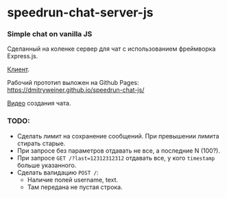 # speedrun-chat-server-js
### Simple chat on vanilla JS
Сделанный на коленке сервер для чат с использованием фреймворка Express.js.

[Клиент](https://github.com/dmitryweiner/speedrun-chat-js).

Рабочий прототип выложен на Github Pages: https://dmitryweiner.github.io/speedrun-chat-js/

[Видео](https://www.youtube.com/watch?v=oQIPUa6ySRE) создания чата.

### TODO:
* Сделать лимит на сохранение сообщений. При превышении лимита стирать старые.
* При запросе без параметров отдавать не все, а последние N (100?).
* При запросе `GET /?last=12312312312` отдавать все, у кого `timestamp` больше указанного.
* Сделать валидацию `POST /`:
  * Наличие полей username, text.
  * Там передана не пустая строка.